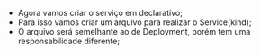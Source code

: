 * Agora vamos criar o serviço em declarativo;
* Para isso vamos criar um arquivo para realizar o Service(kind);
* O arquivo será semelhante ao de Deployment, porém tem uma responsabilidade diferente;